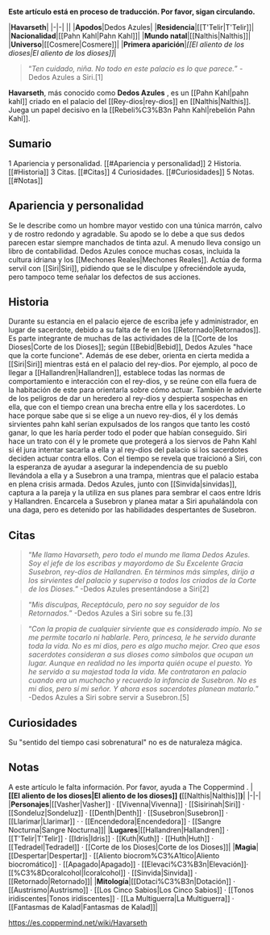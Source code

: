 **Este artículo está en proceso de traducción. Por favor, sigan circulando.**


|**Havarseth**|
|-|-|
||
|**Apodos**|Dedos Azules|
|**Residencia**|[[T'Telir\|T'Telir]]|
|**Nacionalidad**|[[Pahn Kahl\|Pahn Kahl]]|
|**Mundo natal**|[[Nalthis\|Nalthis]]|
|**Universo**|[[Cosmere\|Cosmere]]|
|**Primera aparición**|*[[El aliento de los dioses\|El aliento de los dioses]]*|

>“*Ten cuidado, niña. No todo en este palacio es lo que parece.*”
\-Dedos Azules a Siri.[1]


**Havarseth**, más conocido como **Dedos Azules** , es un [[Pahn Kahl\|pahn kahl]] criado en el palacio del [[Rey-dios\|rey-dios]] en [[Nalthis\|Nalthis]]. Juega un papel decisivo en la [[Rebeli%C3%B3n Pahn Kahl\|rebelión Pahn Kahl]].

## Sumario

1 Apariencia y personalidad. [[#Apariencia y personalidad]] 
2 Historia. [[#Historia]] 
3 Citas. [[#Citas]] 
4 Curiosidades. [[#Curiosidades]] 
5 Notas. [[#Notas]] 


## Apariencia y personalidad
Se le describe como un hombre mayor vestido con una túnica marrón, calvo y de rostro redondo y agradable. Su apodo se lo debe a que sus dedos parecen estar siempre manchados de tinta azul. A menudo lleva consigo un libro de contabilidad.
Dedos Azules conoce muchas cosas, incluida la cultura idriana y los [[Mechones Reales\|Mechones Reales]]. Actúa de forma servil con [[Siri\|Siri]], pidiendo que se le disculpe y ofreciéndole ayuda, pero tampoco teme señalar los defectos de sus acciones.

## Historia
Durante su estancia en el palacio ejerce de escriba jefe y administrador, en lugar de sacerdote, debido a su falta de fe en los [[Retornado\|Retornados]]. Es parte integrante de muchas de las actividades de la [[Corte de los Dioses\|Corte de los Dioses]]; según [[Bebid\|Bebid]], Dedos Azules "hace que la corte funcione". 
Además de ese deber, orienta en cierta medida a [[Siri\|Siri]] mientras está en el palacio del rey-dios. Por ejemplo, al poco de llegar a [[Hallandren\|Hallandren]], establece todas las normas de comportamiento e interacción con el rey-dios, y se reúne con ella fuera de la habitación de este para orientarla sobre cómo actuar. También le advierte de los peligros de dar un heredero al rey-dios y despierta sospechas en ella, que con el tiempo crean una brecha entre ella y los sacerdotes. Lo hace porque sabe que si se elige a un nuevo rey-dios, él y los demás sirvientes pahn kahl serían expulsados de los rangos que tanto les costó ganar, lo que les haría perder todo el poder que habían conseguido. Siri hace un trato con él y le promete que protegerá a los siervos de Pahn Kahl si él jura intentar sacarla a ella y al rey-dios del palacio si los sacerdotes deciden actuar contra ellos.
Con el tiempo se revela que traicionó a Siri, con la esperanza de ayudar a asegurar la independencia de su pueblo llevándola a ella y a Susebron a una trampa, mientras que el palacio estaba en plena crisis armada. Dedos Azules, junto con [[Sinvida\|sinvidas]], captura a la pareja y la utiliza en sus planes para sembrar el caos entre Idris y Hallandren. Encarcela a Susebron y planea matar a Siri apuñalándola con una daga, pero es detenido por las habilidades despertantes de Susebron.

## Citas
>“*Me llamo Havarseth, pero todo el mundo me llama Dedos Azules. Soy el jefe de los escribas y mayordomo de Su Excelente Gracia Susebron, rey-dios de Hallandren. En términos más simples, dirijo a los sirvientes del palacio y superviso a todos los criados de la Corte de los Dioses.*”
\-Dedos Azules presentándose a Siri[2]


>“*Mis disculpas, Receptáculo, pero no soy seguidor de los Retornados.*”
\-Dedos Azules a Siri sobre su fe.[3]


>“*Con la propia de cualquier sirviente que es considerado impío. No se me permite tocarlo ni hablarle. Pero, princesa, le he servido durante toda la vida. No es mi dios, pero es algo mucho mejor. Creo que esos sacerdotes consideran a sus dioses como símbolos que ocupan un lugar. Aunque en realidad no les importa quién ocupe el puesto. Yo he servido a su majestad toda la vida. Me contrataron en palacio cuando era un muchacho y recuerdo la infancia de Susebron. No es mi dios, pero sí mi señor. Y ahora esos sacerdotes planean matarlo.*”
\-Dedos Azules a Siri sobre servir a Susebron.[5]


## Curiosidades
Su "sentido del tiempo casi sobrenatural" no es de naturaleza mágica.
## Notas

A este artículo le falta información. Por favor, ayuda a The Coppermind .
|**[[El aliento de los dioses\|El aliento de los dioses]] (**[[Nalthis\|Nalthis]]**)**|
|-|-|
|**Personajes**|[[Vasher\|Vasher]] · [[Vivenna\|Vivenna]] · [[Sisirinah\|Siri]] · [[Sondeluz\|Sondeluz]] · [[Denth\|Denth]] · [[Susebron\|Susebron]] · [[Llarimar\|Llarimar]] ·  · [[Encendedora\|Encendedora]] · [[Sangre Nocturna\|Sangre Nocturna]]|
|**Lugares**|[[Hallandren\|Hallandren]] · [[T'Telir\|T'Telir]] · [[Idris\|Idris]] · [[Kuth\|Kuth]] · [[Huth\|Huth]] · [[Tedradel\|Tedradel]] · [[Corte de los Dioses\|Corte de los Dioses]]|
|**Magia**|[[Despertar\|Despertar]] · [[Aliento biocrom%C3%A1tico\|Aliento biocromático]] · [[Apagado\|Apagado]] · [[Elevaci%C3%B3n\|Elevación]]· [[%C3%8Dcoralcohol\|Ícoralcohol]] · [[Sinvida\|Sinvida]] · [[Retornado\|Retornado]]|
|**Mitología**|[[Dotaci%C3%B3n\|Dotación]] · [[Austrismo\|Austrismo]] · [[Los Cinco Sabios\|Los Cinco Sabios]] · [[Tonos iridiscentes\|Tonos iridiscentes]] · [[La Multiguerra\|La Multiguerra]] · [[Fantasmas de Kalad\|Fantasmas de Kalad]]|



https://es.coppermind.net/wiki/Havarseth